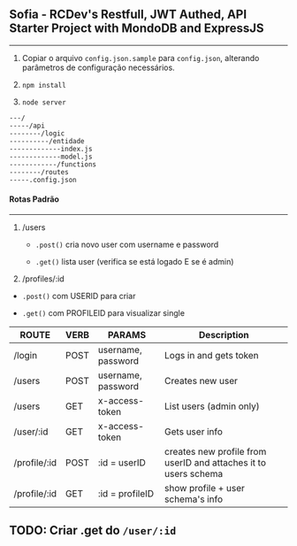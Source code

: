 ## Sofia - RCDev's Restfull, JWT Authed, API Starter Project with MondoDB and ExpressJS
---

1. Copiar o arquivo `config.json.sample` para `config.json`, alterando parâmetros de configuração necessários.

2. `npm install`

3. `node server`

```
---/
-----/api
--------/logic
----------/entidade
-------------index.js
-------------model.js
------------/functions
--------/routes
-----.config.json
```

#### Rotas Padrão
---

1. /users 

	- `.post()` cria novo user com username e password

	- `.get()` lista user (verifica se está logado E se é admin)

2. /profiles/:id
 
 - `.post()` com USERID para criar
 
 - `.get()` com PROFILEID para visualizar single

|ROUTE|VERB|PARAMS|Description|
|-----|----|------|-----------|
|	/login      |   POST	 | username, password| Logs in and gets token
|	/users      |   POST	 | username, password				| Creates new user
|	/users			|   GET		 |  x-access-token          | List users (admin only)
|	/user/:id	|  GET | x-access-token   | Gets user info
|/profile/:id |   POST   | :id = userID  | creates new profile from userID and attaches it to users schema
|/profile/:id |   GET    | :id = profileID          | show profile + user schema's info

 ## TODO: Criar .get do `/user/:id`